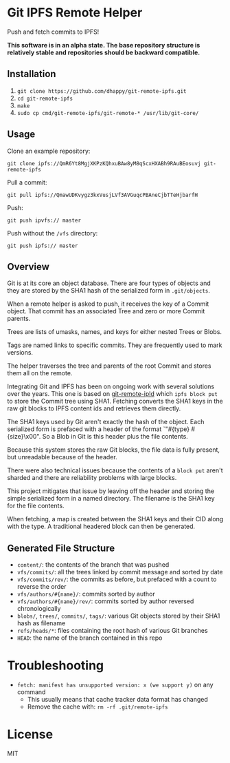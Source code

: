 # Git IPFS Remote Helper

Push and fetch commits to IPFS!

__This software is in an alpha state. The base repository structure is relatively stable and repositories should be backward compatible.__

## Installation
1. `git clone https://github.com/dhappy/git-remote-ipfs.git`
2. `cd git-remote-ipfs`
3. `make`
4. `sudo cp cmd/git-remote-ipfs/git-remote-* /usr/lib/git-core/`

## Usage

Clone an example repository:

`git clone ipfs://QmR6Yt8MgjXKPzKQhxuBAw8yM8qScxHXABh9RAuBEosuvj git-remote-ipfs`

Pull a commit:

`git pull ipfs://QmawUDKvygz3kxVusjLVf3AVGuqcPBAneCjbTTeHjbarfH`

Push:

`git push ipvfs:// master`

Push without the `/vfs` directory:

`git push ipfs:// master`

## Overview

Git is at its core an object database. There are four types of objects and they are stored by the SHA1 hash of the serialized form in `.git/objects`.

When a remote helper is asked to push, it receives the key of a Commit object. That commit has an associated Tree and zero or more Commit parents.

Trees are lists of umasks, names, and keys for either nested Trees or Blobs.

Tags are named links to specific commits. They are frequently used to mark versions.

The helper traverses the tree and parents of the root Commit and stores them all on the remote.

Integrating Git and IPFS has been on ongoing work with several solutions over the years. This one is based on [git-remote-ipld](https://github.com/ipfs-shipyard/git-remote-ipld) which `ipfs block put` to store the Commit tree using SHA1. Fetching converts the SHA1 keys in the raw git blocks to IPFS content ids and retrieves them directly.

The SHA1 keys used by Git aren't exactly the hash of the object. Each serialized form is prefaced with a header of the format `"#{type} #{size}\x00". So a Blob in Git is this header plus the file contents.

Because this system stores the raw Git blocks, the file data is fully present, but unreadable because of the header.

There were also technical issues because the contents of a `block put` aren't sharded and there are reliability problems with large blocks.

This project mitigates that issue by leaving off the header and storing the simple serialized form in a named directory. The filename is the SHA1 key for the file contents.

When fetching, a map is created between the SHA1 keys and their CID along with the type. A traditional headered block can then be generated.

## Generated File Structure

* `content/`: the contents of the branch that was pushed
* `vfs/commits/`: all the trees linked by commit message and sorted by date
* `vfs/commits/rev/`: the commits as before, but prefaced with a count to reverse the order
* `vfs/authors/#{name}/`: commits sorted by author
* `vfs/authors/#{name}/rev/`: commits sorted by author reversed chronologically
* `blobs/`, `trees/`, `commits/`, `tags/`: various Git objects stored by their SHA1 hash as filename
* `refs/heads/*`: files containing the root hash of various Git branches
* `HEAD`: the name of the branch contained in this repo

# Troubleshooting
* `fetch: manifest has unsupported version: x (we support y)` on any command
  - This usually means that cache tracker data format has changed
  - Remove the cache with: `rm -rf .git/remote-ipfs`

# License
MIT
